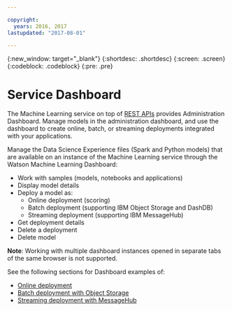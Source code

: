 ```yaml
---

copyright:
  years: 2016, 2017
lastupdated: "2017-08-01"

---
```


{:new_window: target="_blank"}
{:shortdesc: .shortdesc}
{:screen: .screen}
{:codeblock: .codeblock}
{:pre: .pre}

# Service Dashboard


The Machine Learning service on top of [REST APIs](https://watson-ml-api.mybluemix.net/) provides Administration Dashboard.
Manage models in the administration dashboard, and use the dashboard to create online, batch, or streaming deployments integrated with your applications.

Manage the Data Science Experience files (Spark and Python models)
that are available on an instance of the Machine Learning service
through the Watson Machine Learning Dashboard:

*  Work with samples (models, notebooks and applications)
*  Display model details
*  Deploy a model as:
   *  Online deployment (scoring)
   *  Batch deployment (supporting IBM Object Storage and DashDB)
   *  Streaming deployment (supporting IBM MessageHub)
*  Get deployment details
*  Delete a deployment
*  Delete model

**Note**: Working with multiple dashboard instances opened in separate tabs of the same browser is not supported.

See the following sections for Dashboard examples of:

*  [Online deployment](pm_service_ui_spark_online.html)
*  [Batch deployment with Object Storage](pm_service_ui_spark_batch.html)
*  [Streaming deployment with MessageHub](pm_service_ui_spark_streaming.html)
